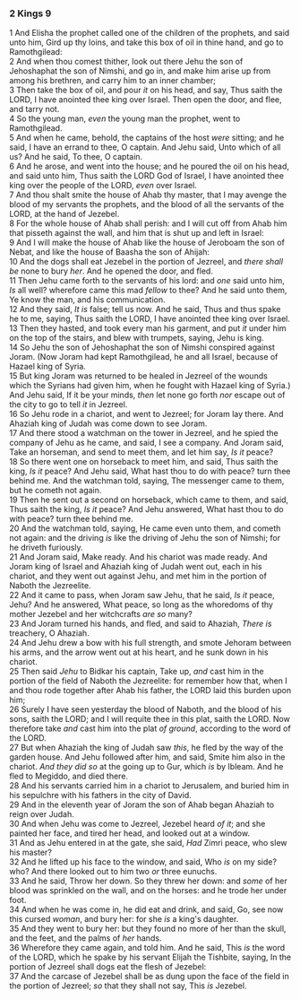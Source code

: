 ### 2 Kings 9

1 And Elisha the prophet called one of the children of the prophets, and said unto him, Gird up thy loins, and take this box of oil in thine hand, and go to Ramothgilead:  
2 And when thou comest thither, look out there Jehu the son of Jehoshaphat the son of Nimshi, and go in, and make him arise up from among his brethren, and carry him to an inner chamber;  
3 Then take the box of oil, and pour *it* on his head, and say, Thus saith the LORD, I have anointed thee king over Israel. Then open the door, and flee, and tarry not.  
4 So the young man, *even* the young man the prophet, went to Ramothgilead.  
5 And when he came, behold, the captains of the host *were* sitting; and he said, I have an errand to thee, O captain. And Jehu said, Unto which of all us? And he said, To thee, O captain.  
6 And he arose, and went into the house; and he poured the oil on his head, and said unto him, Thus saith the LORD God of Israel, I have anointed thee king over the people of the LORD, *even* over Israel.  
7 And thou shalt smite the house of Ahab thy master, that I may avenge the blood of my servants the prophets, and the blood of all the servants of the LORD, at the hand of Jezebel.  
8 For the whole house of Ahab shall perish: and I will cut off from Ahab him that pisseth against the wall, and him that is shut up and left in Israel:  
9 And I will make the house of Ahab like the house of Jeroboam the son of Nebat, and like the house of Baasha the son of Ahijah:  
10 And the dogs shall eat Jezebel in the portion of Jezreel, and *there shall be* none to bury *her*. And he opened the door, and fled.  
11 Then Jehu came forth to the servants of his lord: and *one* said unto him, *Is* all well? wherefore came this mad *fellow* to thee? And he said unto them, Ye know the man, and his communication.  
12 And they said, *It is* false; tell us now. And he said, Thus and thus spake he to me, saying, Thus saith the LORD, I have anointed thee king over Israel.  
13 Then they hasted, and took every man his garment, and put *it* under him on the top of the stairs, and blew with trumpets, saying, Jehu is king.  
14 So Jehu the son of Jehoshaphat the son of Nimshi conspired against Joram. (Now Joram had kept Ramothgilead, he and all Israel, because of Hazael king of Syria.  
15 But king Joram was returned to be healed in Jezreel of the wounds which the Syrians had given him, when he fought with Hazael king of Syria.) And Jehu said, If it be your minds, *then* let none go forth *nor* escape out of the city to go to tell *it* in Jezreel.  
16 So Jehu rode in a chariot, and went to Jezreel; for Joram lay there. And Ahaziah king of Judah was come down to see Joram.  
17 And there stood a watchman on the tower in Jezreel, and he spied the company of Jehu as he came, and said, I see a company. And Joram said, Take an horseman, and send to meet them, and let him say, *Is it* peace?  
18 So there went one on horseback to meet him, and said, Thus saith the king, *Is it* peace? And Jehu said, What hast thou to do with peace? turn thee behind me. And the watchman told, saying, The messenger came to them, but he cometh not again.  
19 Then he sent out a second on horseback, which came to them, and said, Thus saith the king, *Is it* peace? And Jehu answered, What hast thou to do with peace? turn thee behind me.  
20 And the watchman told, saying, He came even unto them, and cometh not again: and the driving *is* like the driving of Jehu the son of Nimshi; for he driveth furiously.  
21 And Joram said, Make ready. And his chariot was made ready. And Joram king of Israel and Ahaziah king of Judah went out, each in his chariot, and they went out against Jehu, and met him in the portion of Naboth the Jezreelite.  
22 And it came to pass, when Joram saw Jehu, that he said, *Is it* peace, Jehu? And he answered, What peace, so long as the whoredoms of thy mother Jezebel and her witchcrafts *are so* many?  
23 And Joram turned his hands, and fled, and said to Ahaziah, *There is* treachery, O Ahaziah.  
24 And Jehu drew a bow with his full strength, and smote Jehoram between his arms, and the arrow went out at his heart, and he sunk down in his chariot.  
25 Then said *Jehu* to Bidkar his captain, Take up, *and* cast him in the portion of the field of Naboth the Jezreelite: for remember how that, when I and thou rode together after Ahab his father, the LORD laid this burden upon him;  
26 Surely I have seen yesterday the blood of Naboth, and the blood of his sons, saith the LORD; and I will requite thee in this plat, saith the LORD. Now therefore take *and* cast him into the plat *of ground*, according to the word of the LORD.  
27 But when Ahaziah the king of Judah saw *this*, he fled by the way of the garden house. And Jehu followed after him, and said, Smite him also in the chariot. *And they did so* at the going up to Gur, which *is* by Ibleam. And he fled to Megiddo, and died there.  
28 And his servants carried him in a chariot to Jerusalem, and buried him in his sepulchre with his fathers in the city of David.  
29 And in the eleventh year of Joram the son of Ahab began Ahaziah to reign over Judah.  
30 And when Jehu was come to Jezreel, Jezebel heard *of it*; and she painted her face, and tired her head, and looked out at a window.  
31 And as Jehu entered in at the gate, she said, *Had* Zimri peace, who slew his master?  
32 And he lifted up his face to the window, and said, Who *is* on my side? who? And there looked out to him two *or* three eunuchs.  
33 And he said, Throw her down. So they threw her down: and *some* of her blood was sprinkled on the wall, and on the horses: and he trode her under foot.  
34 And when he was come in, he did eat and drink, and said, Go, see now this cursed *woman*, and bury her: for she *is* a king's daughter.  
35 And they went to bury her: but they found no more of her than the skull, and the feet, and the palms of *her* hands.  
36 Wherefore they came again, and told him. And he said, This *is* the word of the LORD, which he spake by his servant Elijah the Tishbite, saying, In the portion of Jezreel shall dogs eat the flesh of Jezebel:  
37 And the carcase of Jezebel shall be as dung upon the face of the field in the portion of Jezreel; *so* that they shall not say, This *is* Jezebel.  
